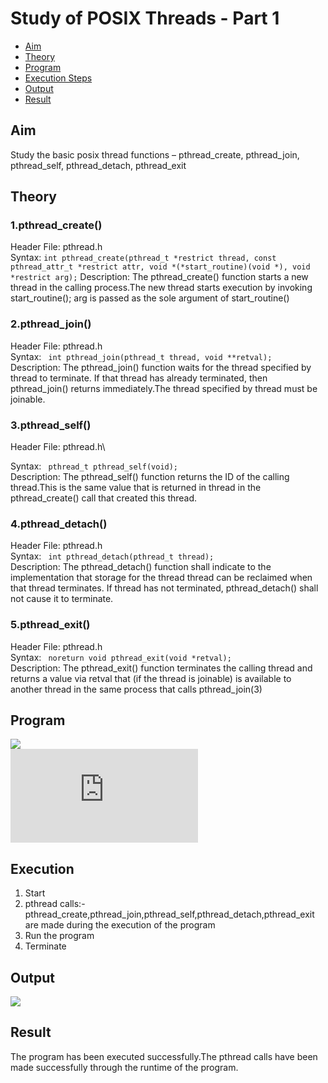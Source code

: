 # Study of POSIX Threads - Part 1

- [Aim](#Aim)
- [Theory](#Theory)
- [Program](#Program)
- [Execution Steps](#Execution)
- [Output](#Output)
- [Result](#Result)

## Aim

Study the basic posix thread functions – pthread_create, pthread_join, pthread_self, pthread_detach, pthread_exit

## Theory

### 1.pthread_create()

Header File: pthread.h\
Syntax: `int pthread_create(pthread_t *restrict thread, const pthread_attr_t *restrict attr, void *(*start_routine)(void *), void *restrict arg);`
Description: The pthread_create() function starts a new thread in the calling process.The new thread starts execution by invoking start_routine(); arg is passed as the sole argument of start_routine()

### 2.pthread_join()

Header File: pthread.h\
Syntax: ` int pthread_join(pthread_t thread, void **retval);`\
Description: The pthread_join() function waits for the thread specified by thread to terminate. If that thread has already terminated, then pthread_join() returns immediately.The thread specified by thread must be joinable.

### 3.pthread_self()

Header File: pthread.h\

Syntax: ` pthread_t pthread_self(void);`\
Description: The pthread_self() function returns the ID of the calling thread.This is the same value that is returned in thread in the pthread_create() call that created this thread.

### 4.pthread_detach()

Header File: pthread.h\
Syntax: ` int pthread_detach(pthread_t thread);`\
Description: The pthread_detach() function shall indicate to the implementation that storage for the thread thread can be reclaimed when that thread terminates. If thread has not terminated, pthread_detach() shall not cause it to terminate.

### 5.pthread_exit()

Header File: pthread.h\
Syntax: ` noreturn void pthread_exit(void *retval);`\
Description: The pthread_exit() function terminates the calling thread and returns a value via retval that (if the thread is joinable) is available to another thread in the same process that calls pthread_join(3)

## Program

![](https://i.imgur.com/1R9ORdJ.png)\
![Link to program](https://github.com/vhawk19/NetworkProgrammingLab/blob/main/cycle_1/pthreads.c)

## Execution

1. Start
2. pthread calls:- pthread_create,pthread_join,pthread_self,pthread_detach,pthread_exit are made during the execution of the program
3. Run the program
4. Terminate

## Output

![](https://i.imgur.com/lvCGlRp.jpg)

## Result

The program has been executed successfully.The pthread calls have been made successfully through the runtime of the program.
